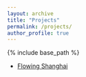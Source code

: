 ```yaml
---
layout: archive
title: "Projects"
permalink: /projects/
author_profile: true
---
```


{% include base_path %}



* [Flowing Shanghai](http://web.mit.edu/zhanzhao/www/flowing-shanghai/)
